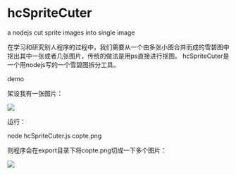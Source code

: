 hcSpriteCuter
=============

<p>a nodejs cut sprite images into single image</p>

<p>在学习和研究别人程序的过程中，我们需要从一个由多张小图合并而成的雪碧图中抠出其中一张或者几张图片，传统的做法是用ps直接进行抠图。
hcSpriteCuter是一个用nodejs写的一个雪碧图拆分工具。</p>
<p>demo</p>
<p>架设我有一张图片：</p>
<p><img src="https://raw.githubusercontent.com/luyongfugx/hcSpriteCuter/master/copte.png"\></p>
<p>运行：</p>
<p>node hcSpriteCuter.js copte.png </p>

<p>则程序会在export目录下将copte.png切成一下多个图片：</p>
<p><img src="https://raw.githubusercontent.com/luyongfugx/hcSpriteCuter/master/export/copte/copte0.png"\></p>
